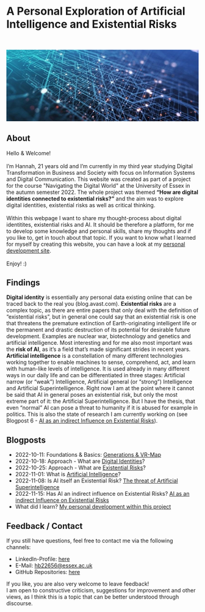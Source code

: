 # A Personal Exploration of Artificial Intelligence and Existential Risks
<br>
<p align="center">
  <img src="assets/img/artificialintelligence.jpg">
</p>

## About
Hello & Welcome! 
<br><br>
I’m Hannah, 21 years old and I’m currently in my third year studying Digital Transformation in Business and Society with focus on Information Systems and Digital Communication. This website was created as part of a project for the course "Navigating the Digital World" at the University of Essex in the autumn semester 2022. The whole project was themed **“How are digital identities connected to existential risks?”** and the aim was to explore digital identities, existential risks as well as critical thinking. 
<br><br>
Within this webpage I want to share my thought-process about digital identitites, existential risks and AI. It should be therefore a platform, for me to develop some knowledge and personal skills, share my thoughts and if you like to, get in touch about that topic. If you want to know what I learned for myself by creating this website, you can have a look at my [personal development site](/pages/0_personal_development.md).
<br><br>
Enjoy! :)

## Findings
**Digital identity** is essentially any personal data existing online that can be traced back to the real you (blog.avast.com). **Existential risks** are a complex topic, as there are entire papers that only deal with the definition of “existential risks”, but in general one could say that an existential risk is one that threatens the premature extinction of Earth-originating intelligent life or the permanent and drastic destruction of its potential for desirable future development. Examples are nuclear war, biotechnology and genetics and artificial intelligence. Most interesting and for me also most important was the **risk of AI**, as it’s a field that’s made significant strides in recent years. **Artificial intelligence** is a constellation of many different technologies working together to enable machines to sense, comprehend, act, and learn with human-like levels of intelligence. It is used already in many different ways in our daily life and can be differentiated in three stages: Artificial narrow (or “weak”) Intelligence, Artificial general (or “strong”) Intelligence and Artificial Superintelligence. Right now I am at the point where it cannot be said that AI in general poses an existential risk, but only the most extreme part of it: the Artificial Superintelligence. But I have the thesis, that even “normal” AI can pose a threat to humanity if it is abused for example in politics. This is also the state of research I am currently working on (see Blogpost 6 - [AI as an indirect Influence on Existential Risks](/pages/6_ai_and_politics.md)).

## Blogposts
- 2022-10-11: Foundations & Basics: [Generations & VR-Map](/pages/1_basics.md)
- 2022-10-18: Approach - What are [Digital Identities](/pages/2_digital_identities.md)?
- 2022-10-25: Approach - What are [Existential Risks](/pages/3_existential_risks.md)?
- 2022-11-01: What is [Artificial Intelligence](pages/4_ai.md)? 
- 2022-11-08: Is AI itself an Existential Risk? [The threat of Artificial Superintelligence](/pages/5_ai_as_er.md)
- 2022-11-15: Has AI an indirect influence on Existential Risks? [AI as an indirect Influence on Existential Risks](/pages/6_ai_and_politics.md)
- What did I learn? [My personal development within this project](/pages/0_personal_development.md)

## Feedback / Contact
If you still have questions, feel free to contact me via the following channels:
-	LinkedIn-Profile: [here](https://www.linkedin.com/in/hannah-bittl-144974225)
-	E-Mail: hb22656@essex.ac.uk
-	GitHub Repositories: [here](https://github.com/2200082)

If you like, you are also very welcome to leave feedback! <br>
I am open to constructive criticism, suggestions for improvement and other views, as I think this is a topic that can be better understood through discourse.

